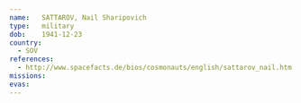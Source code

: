 ```yaml
---
name:	SATTAROV, Nail Sharipovich 
type:	military
dob:	1941-12-23
country:
  - SOV
references:
  - http://www.spacefacts.de/bios/cosmonauts/english/sattarov_nail.htm
missions:
evas:
---
```

